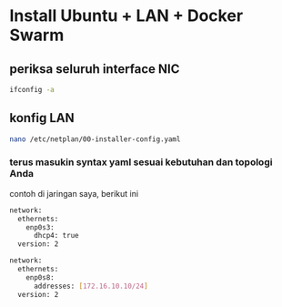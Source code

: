 # Install Ubuntu + LAN + Docker Swarm

## periksa seluruh interface NIC
```bash
ifconfig -a
```

## konfig LAN
```bash
nano /etc/netplan/00-installer-config.yaml
```
### terus masukin syntax yaml sesuai kebutuhan dan topologi Anda
contoh di jaringan saya, berikut ini
```bash
network:
  ethernets:
    enp0s3:
      dhcp4: true
  version: 2

network:
  ethernets:
    enp0s8:
      addresses: [172.16.10.10/24]
  version: 2
```
